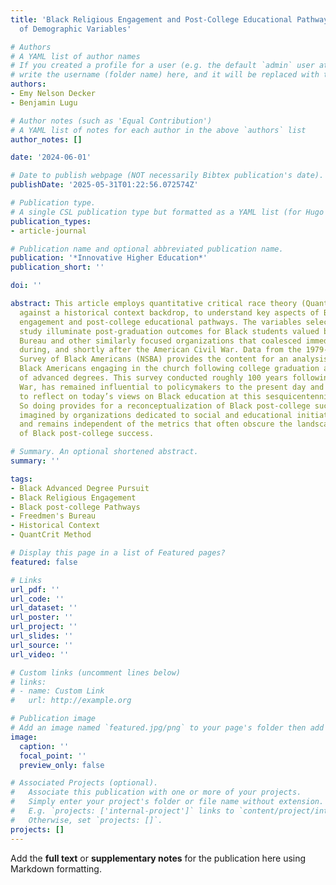 ```yaml
---
title: 'Black Religious Engagement and Post-College Educational Pathways: The Role
  of Demographic Variables'

# Authors
# A YAML list of author names
# If you created a profile for a user (e.g. the default `admin` user at `content/authors/admin/`), 
# write the username (folder name) here, and it will be replaced with their full name and linked to their profile.
authors:
- Emy Nelson Decker
- Benjamin Lugu

# Author notes (such as 'Equal Contribution')
# A YAML list of notes for each author in the above `authors` list
author_notes: []

date: '2024-06-01'

# Date to publish webpage (NOT necessarily Bibtex publication's date).
publishDate: '2025-05-31T01:22:56.072574Z'

# Publication type.
# A single CSL publication type but formatted as a YAML list (for Hugo requirements).
publication_types:
- article-journal

# Publication name and optional abbreviated publication name.
publication: '*Innovative Higher Education*'
publication_short: ''

doi: ''

abstract: This article employs quantitative critical race theory (QuantCrit), set
  against a historical context backdrop, to understand key aspects of Black religious
  engagement and post-college educational pathways. The variables selected for this
  study illuminate post-graduation outcomes for Black students valued by the Freedmen’s
  Bureau and other similarly focused organizations that coalesced immediately before,
  during, and shortly after the American Civil War. Data from the 1979-80 National
  Survey of Black Americans (NSBA) provides the content for an analysis herein of
  Black Americans engaging in the church following college graduation and their pursuit
  of advanced degrees. This survey conducted roughly 100 years following the Civil
  War, has remained influential to policymakers to the present day and allows an opportunity
  to reflect on today’s views on Black education at this sesquicentennial juncture.
  So doing provides for a reconceptualization of Black post-college success as originally
  imagined by organizations dedicated to social and educational initiatives for freedmen
  and remains independent of the metrics that often obscure the landscape and perception
  of Black post-college success.

# Summary. An optional shortened abstract.
summary: ''

tags:
- Black Advanced Degree Pursuit
- Black Religious Engagement
- Black post-college Pathways
- Freedmen's Bureau
- Historical Context
- QuantCrit Method

# Display this page in a list of Featured pages?
featured: false

# Links
url_pdf: ''
url_code: ''
url_dataset: ''
url_poster: ''
url_project: ''
url_slides: ''
url_source: ''
url_video: ''

# Custom links (uncomment lines below)
# links:
# - name: Custom Link
#   url: http://example.org

# Publication image
# Add an image named `featured.jpg/png` to your page's folder then add a caption below.
image:
  caption: ''
  focal_point: ''
  preview_only: false

# Associated Projects (optional).
#   Associate this publication with one or more of your projects.
#   Simply enter your project's folder or file name without extension.
#   E.g. `projects: ['internal-project']` links to `content/project/internal-project/index.md`.
#   Otherwise, set `projects: []`.
projects: []
---
```


Add the **full text** or **supplementary notes** for the publication here using Markdown formatting.

